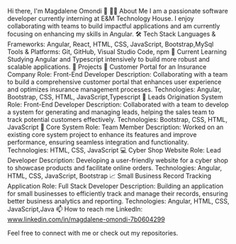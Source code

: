 Hi there, I'm Magdalene Omondi 👋
👨‍💻 About Me
I am a passionate software developer currently interning at E&M Technology House. I enjoy collaborating with teams to build impactful applications and am currently focusing on enhancing my skills in Angular.
🛠️ Tech Stack
Languages & Frameworks: Angular, React, HTML, CSS, JavaScript, Bootstrap,MySql
Tools & Platforms: Git, GitHub, Visual Studio Code, npm
🌱 Current Learning
Studying Angular and Typescript intensively to build more robust and scalable applications.
🚀 Projects
🏢 Customer Portal for an Insurance Company
Role: Front-End Developer
Description: Collaborating with a team to build a comprehensive customer portal that enhances user experience and optimizes insurance management processes.
Technologies: Angular, Bootstrap, CSS, HTML, JavaScript,Typescript
🌟 Leads Origination System
Role: Front-End Developer
Description: Collaborated with a team to develop a system for generating and managing leads, helping the sales team to track potential customers effectively.
Technologies: Bootstrap, CSS, HTML, JavaScript
🔧 Core System
Role: Team Member
Description: Worked on an existing core system project to enhance its features and improve performance, ensuring seamless integration and functionality.
Technologies: HTML, CSS, JavaScript
💻 Cyber Shop Website
Role: Lead Developer
Description: Developing a user-friendly website for a cyber shop to showcase products and facilitate online orders.
Technologies: Angular, HTML, CSS, JavaScript, Bootstrap
📈 Small Business Record Tracking Application
Role: Full Stack Developer
Description: Building an application for small businesses to efficiently track and manage their records, ensuring better business analytics and reporting.
Technologies: Angular, HTML, CSS, JavaScript,Java
📫 How to reach me
LinkedIn: www.linkedin.com/in/magdalene-omondi-7b0604299

Feel free to connect with me or check out my repositories.

